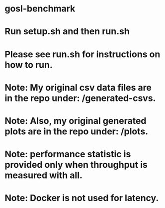 # gosl-benchmark

# Run setup.sh and then run.sh

# Please see run.sh for instructions on how to run.

# Note: My original csv data files are in the repo under: /generated-csvs. 

# Note: Also, my original generated plots are in the repo under: /plots.

# Note: performance statistic is provided only when throughput is measured with all. 

# Note: Docker is not used for latency.
